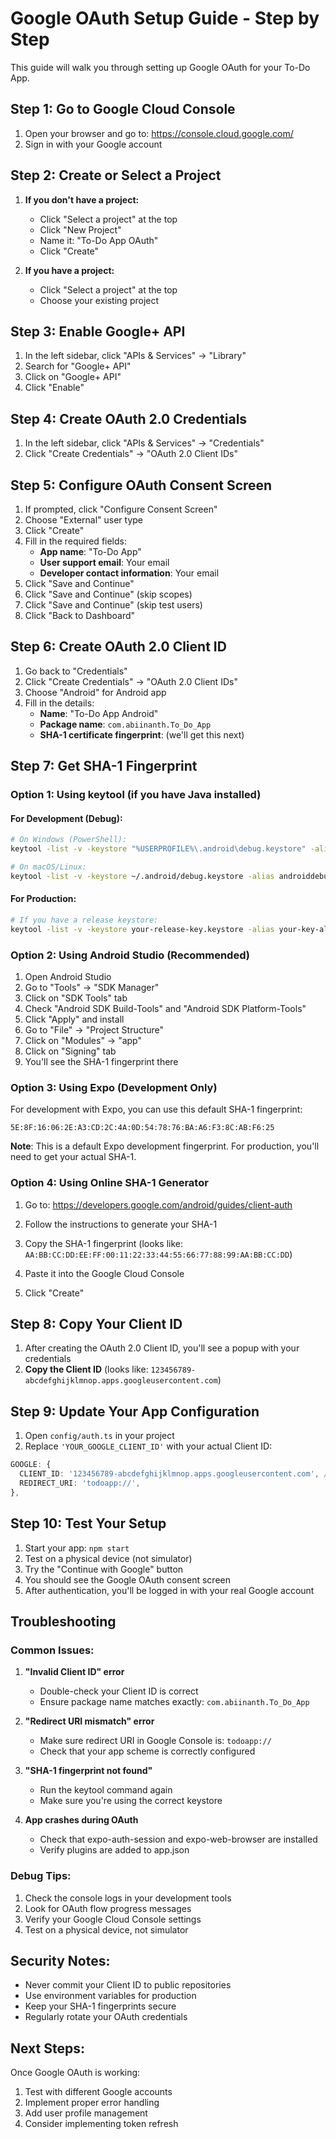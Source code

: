 # Google OAuth Setup Guide - Step by Step

This guide will walk you through setting up Google OAuth for your To-Do App.

## Step 1: Go to Google Cloud Console

1. Open your browser and go to: https://console.cloud.google.com/
2. Sign in with your Google account

## Step 2: Create or Select a Project

1. **If you don't have a project:**
   - Click "Select a project" at the top
   - Click "New Project"
   - Name it: "To-Do App OAuth"
   - Click "Create"

2. **If you have a project:**
   - Click "Select a project" at the top
   - Choose your existing project

## Step 3: Enable Google+ API

1. In the left sidebar, click "APIs & Services" → "Library"
2. Search for "Google+ API"
3. Click on "Google+ API"
4. Click "Enable"

## Step 4: Create OAuth 2.0 Credentials

1. In the left sidebar, click "APIs & Services" → "Credentials"
2. Click "Create Credentials" → "OAuth 2.0 Client IDs"

## Step 5: Configure OAuth Consent Screen

1. If prompted, click "Configure Consent Screen"
2. Choose "External" user type
3. Click "Create"
4. Fill in the required fields:
   - **App name**: "To-Do App"
   - **User support email**: Your email
   - **Developer contact information**: Your email
5. Click "Save and Continue"
6. Click "Save and Continue" (skip scopes)
7. Click "Save and Continue" (skip test users)
8. Click "Back to Dashboard"

## Step 6: Create OAuth 2.0 Client ID

1. Go back to "Credentials"
2. Click "Create Credentials" → "OAuth 2.0 Client IDs"
3. Choose "Android" for Android app
4. Fill in the details:
   - **Name**: "To-Do App Android"
   - **Package name**: `com.abiinanth.To_Do_App`
   - **SHA-1 certificate fingerprint**: (we'll get this next)

## Step 7: Get SHA-1 Fingerprint

### Option 1: Using keytool (if you have Java installed)

#### For Development (Debug):
```bash
# On Windows (PowerShell):
keytool -list -v -keystore "%USERPROFILE%\.android\debug.keystore" -alias androiddebugkey -storepass android -keypass android

# On macOS/Linux:
keytool -list -v -keystore ~/.android/debug.keystore -alias androiddebugkey -storepass android -keypass android
```

#### For Production:
```bash
# If you have a release keystore:
keytool -list -v -keystore your-release-key.keystore -alias your-key-alias
```

### Option 2: Using Android Studio (Recommended)

1. Open Android Studio
2. Go to "Tools" → "SDK Manager"
3. Click on "SDK Tools" tab
4. Check "Android SDK Build-Tools" and "Android SDK Platform-Tools"
5. Click "Apply" and install
6. Go to "File" → "Project Structure"
7. Click on "Modules" → "app"
8. Click on "Signing" tab
9. You'll see the SHA-1 fingerprint there

### Option 3: Using Expo (Development Only)

For development with Expo, you can use this default SHA-1 fingerprint:
```
5E:8F:16:06:2E:A3:CD:2C:4A:0D:54:78:76:BA:A6:F3:8C:AB:F6:25
```

**Note**: This is a default Expo development fingerprint. For production, you'll need to get your actual SHA-1.

### Option 4: Using Online SHA-1 Generator

1. Go to: https://developers.google.com/android/guides/client-auth
2. Follow the instructions to generate your SHA-1

5. Copy the SHA-1 fingerprint (looks like: `AA:BB:CC:DD:EE:FF:00:11:22:33:44:55:66:77:88:99:AA:BB:CC:DD`)
6. Paste it into the Google Cloud Console
7. Click "Create"

## Step 8: Copy Your Client ID

1. After creating the OAuth 2.0 Client ID, you'll see a popup with your credentials
2. **Copy the Client ID** (looks like: `123456789-abcdefghijklmnop.apps.googleusercontent.com`)

## Step 9: Update Your App Configuration

1. Open `config/auth.ts` in your project
2. Replace `'YOUR_GOOGLE_CLIENT_ID'` with your actual Client ID:

```typescript
GOOGLE: {
  CLIENT_ID: '123456789-abcdefghijklmnop.apps.googleusercontent.com', // Your actual Client ID
  REDIRECT_URI: 'todoapp://',
},
```

## Step 10: Test Your Setup

1. Start your app: `npm start`
2. Test on a physical device (not simulator)
3. Try the "Continue with Google" button
4. You should see the Google OAuth consent screen
5. After authentication, you'll be logged in with your real Google account

## Troubleshooting

### Common Issues:

1. **"Invalid Client ID" error**
   - Double-check your Client ID is correct
   - Ensure package name matches exactly: `com.abiinanth.To_Do_App`

2. **"Redirect URI mismatch" error**
   - Make sure redirect URI in Google Console is: `todoapp://`
   - Check that your app scheme is correctly configured

3. **"SHA-1 fingerprint not found"**
   - Run the keytool command again
   - Make sure you're using the correct keystore

4. **App crashes during OAuth**
   - Check that expo-auth-session and expo-web-browser are installed
   - Verify plugins are added to app.json

### Debug Tips:

1. Check the console logs in your development tools
2. Look for OAuth flow progress messages
3. Verify your Google Cloud Console settings
4. Test on a physical device, not simulator

## Security Notes:

- Never commit your Client ID to public repositories
- Use environment variables for production
- Keep your SHA-1 fingerprints secure
- Regularly rotate your OAuth credentials

## Next Steps:

Once Google OAuth is working:
1. Test with different Google accounts
2. Implement proper error handling
3. Add user profile management
4. Consider implementing token refresh 